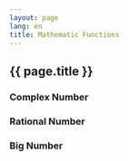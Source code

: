 ```yaml
---
layout: page
lang: en
title: Mathematic Functions
---
```


{{ page.title }}
----------------

### Complex Number



### Rational Number



### Big Number


